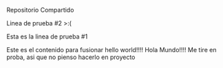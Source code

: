 Repositorio Compartido

Linea de prueba #2 >:(

Esta es la linea de prueba #1


Este es el contenido para fusionar
hello world!!!! Hola Mundo!!!!
Me tire en proba, asi que no pienso hacerlo en proyecto
